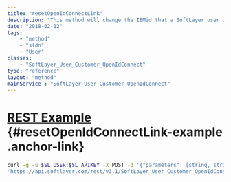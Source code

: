 ```yaml
---
title: "resetOpenIdConnectLink"
description: "This method will change the IBMid that a SoftLayer user is linked to, if we need to do that for some reason. It will do this by modifying the link to the desired new IBMid. NOTE:  This method cannot be used to 'un-link' a SoftLayer user.  Once linked, a SoftLayer user can never be un-linked. Also, this method cannot be used to reset the link if the user account is already Bluemix linked. To reset a link for the Bluemix-linked user account, use resetOpenIdConnectLinkUnifiedUserManagementMode. "
date: "2018-02-12"
tags:
    - "method"
    - "sldn"
    - "User"
classes:
    - "SoftLayer_User_Customer_OpenIdConnect"
type: "reference"
layout: "method"
mainService : "SoftLayer_User_Customer_OpenIdConnect"
---
```


# [REST Example](#resetOpenIdConnectLink-example) <a href="/article/rest/"><i class="fas fa-question"></i></a> {#resetOpenIdConnectLink-example .anchor-link} 
```bash
curl -g -u $SL_USER:$SL_APIKEY -X POST -d '{"parameters": [string, string, boolean]}' \
'https://api.softlayer.com/rest/v3.1/SoftLayer_User_Customer_OpenIdConnect/{SoftLayer_User_Customer_OpenIdConnectID}/resetOpenIdConnectLink'
```
